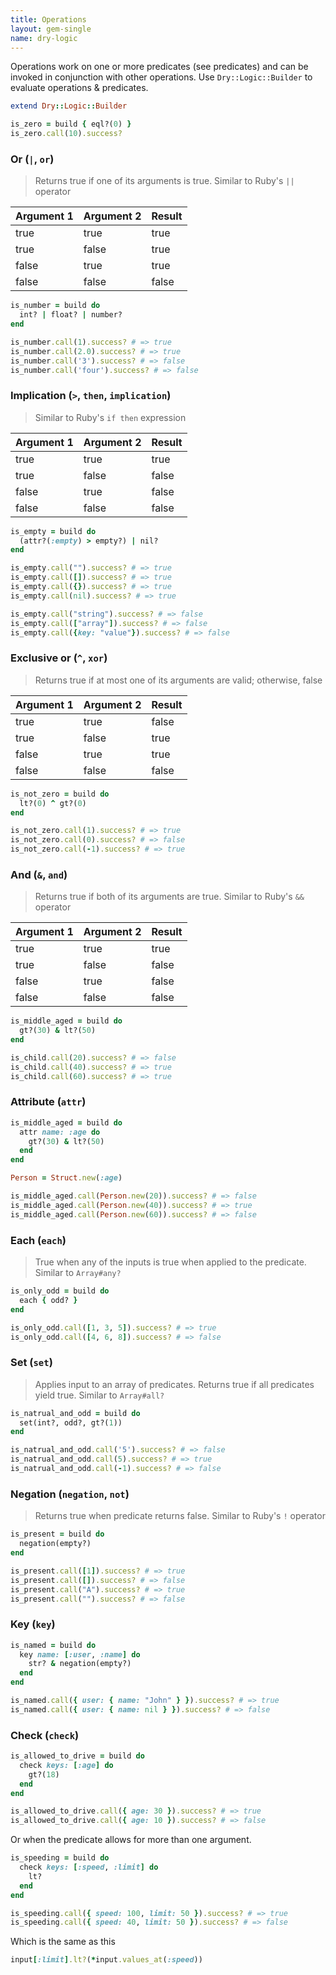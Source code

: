 ```yaml
---
title: Operations
layout: gem-single
name: dry-logic
---
```


Operations work on one or more predicates (see predicates) and can be invoked in conjunction with other operations. Use `Dry::Logic::Builder` to evaluate operations & predicates.

``` ruby
extend Dry::Logic::Builder

is_zero = build { eql?(0) }
is_zero.call(10).success?
```

### Or (`|`, `or`)

> Returns true if one of its arguments is true. Similar to Ruby's `||` operator

Argument 1 | Argument 2 | Result
--- | --- | ---
true | true | true
true | false | true
false | true | true
false | false | false

``` ruby
is_number = build do
  int? | float? | number?
end

is_number.call(1).success? # => true
is_number.call(2.0).success? # => true
is_number.call('3').success? # => false
is_number.call('four').success? # => false
```

### Implication (`>`, `then`, `implication`)

> Similar to Ruby's `if then` expression

Argument 1 | Argument 2 | Result
--- | --- | ---
true | true | true
true | false | false
false | true | false
false | false | false

``` ruby
is_empty = build do
  (attr?(:empty) > empty?) | nil?
end

is_empty.call("").success? # => true
is_empty.call([]).success? # => true
is_empty.call({}).success? # => true
is_empty.call(nil).success? # => true

is_empty.call("string").success? # => false
is_empty.call(["array"]).success? # => false
is_empty.call({key: "value"}).success? # => false
```

### Exclusive or (`^`, `xor`)

> Returns true if at most one of its arguments are valid; otherwise, false

Argument 1 | Argument 2 | Result
--- | --- | ---
true | true | false
true | false | true
false | true | true
false | false | false

``` ruby
is_not_zero = build do
  lt?(0) ^ gt?(0)
end

is_not_zero.call(1).success? # => true
is_not_zero.call(0).success? # => false
is_not_zero.call(-1).success? # => true
```

### And (`&`, `and`)

> Returns true if both of its arguments are true. Similar to Ruby's `&&` operator

Argument 1 | Argument 2 | Result
--- | --- | ---
true | true | true
true | false | false
false | true | false
false | false | false

``` ruby
is_middle_aged = build do
  gt?(30) & lt?(50)
end

is_child.call(20).success? # => false
is_child.call(40).success? # => true
is_child.call(60).success? # => true
```

### Attribute (`attr`)

``` ruby
is_middle_aged = build do
  attr name: :age do
    gt?(30) & lt?(50)
  end
end

Person = Struct.new(:age)

is_middle_aged.call(Person.new(20)).success? # => false
is_middle_aged.call(Person.new(40)).success? # => true
is_middle_aged.call(Person.new(60)).success? # => false
```

### Each (`each`)

> True when any of the inputs is true when applied to the predicate. Similar to `Array#any?`

``` ruby
is_only_odd = build do
  each { odd? }
end

is_only_odd.call([1, 3, 5]).success? # => true
is_only_odd.call([4, 6, 8]).success? # => false
```

### Set (`set`)

> Applies input to an array of predicates. Returns true if all predicates yield true. Similar to `Array#all?`

``` ruby
is_natrual_and_odd = build do
  set(int?, odd?, gt?(1))
end

is_natrual_and_odd.call('5').success? # => false
is_natrual_and_odd.call(5).success? # => true
is_natrual_and_odd.call(-1).success? # => false
```

### Negation (`negation`, `not`)

> Returns true when predicate returns false. Similar to Ruby's `!` operator

``` ruby
is_present = build do
  negation(empty?)
end

is_present.call([1]).success? # => true
is_present.call([]).success? # => false
is_present.call("A").success? # => true
is_present.call("").success? # => false
```

### Key (`key`)

``` ruby
is_named = build do
  key name: [:user, :name] do
    str? & negation(empty?)
  end
end

is_named.call({ user: { name: "John" } }).success? # => true
is_named.call({ user: { name: nil } }).success? # => false
```

### Check (`check`)

``` ruby
is_allowed_to_drive = build do
  check keys: [:age] do
    gt?(18)
  end
end

is_allowed_to_drive.call({ age: 30 }).success? # => true
is_allowed_to_drive.call({ age: 10 }).success? # => false
```

Or when the predicate allows for more than one argument.

``` ruby
is_speeding = build do
  check keys: [:speed, :limit] do
    lt?
  end
end

is_speeding.call({ speed: 100, limit: 50 }).success? # => true
is_speeding.call({ speed: 40, limit: 50 }).success? # => false
```

Which is the same as this

``` ruby
input[:limit].lt?(*input.values_at(:speed))
```
